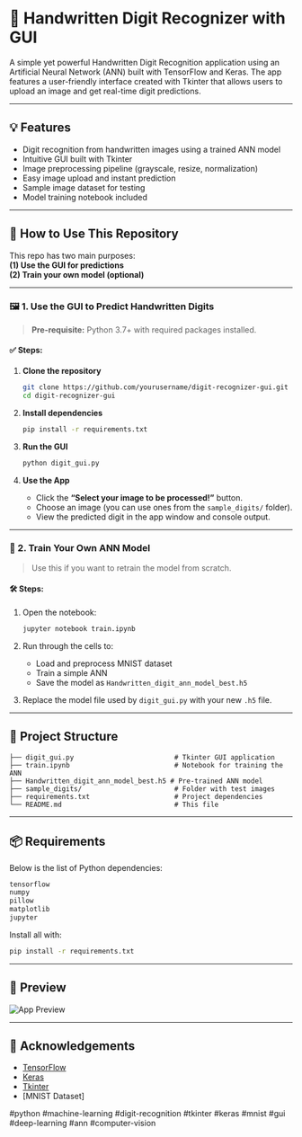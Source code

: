 # 🧠 Handwritten Digit Recognizer with GUI

A simple yet powerful Handwritten Digit Recognition application using an Artificial Neural Network (ANN) built with TensorFlow and Keras. The app features a user-friendly interface created with Tkinter that allows users to upload an image and get real-time digit predictions.

---

## 💡 Features

- Digit recognition from handwritten images using a trained ANN model
- Intuitive GUI built with Tkinter
- Image preprocessing pipeline (grayscale, resize, normalization)
- Easy image upload and instant prediction
- Sample image dataset for testing
- Model training notebook included

---

## 🔧 How to Use This Repository

This repo has two main purposes:  
**(1) Use the GUI for predictions**  
**(2) Train your own model (optional)**

---

### 🖼️ 1. Use the GUI to Predict Handwritten Digits

> **Pre-requisite:** Python 3.7+ with required packages installed.

#### ✅ Steps:

1. **Clone the repository**
   ```bash
   git clone https://github.com/yourusername/digit-recognizer-gui.git
   cd digit-recognizer-gui
   ```

2. **Install dependencies**
   ```bash
   pip install -r requirements.txt
   ```

3. **Run the GUI**
   ```bash
   python digit_gui.py
   ```

4. **Use the App**
   - Click the **“Select your image to be processed!”** button.
   - Choose an image (you can use ones from the `sample_digits/` folder).
   - View the predicted digit in the app window and console output.

---

### 🧠 2. Train Your Own ANN Model

> Use this if you want to retrain the model from scratch.

#### 🛠️ Steps:

1. Open the notebook:
   ```bash
   jupyter notebook train.ipynb
   ```

2. Run through the cells to:
   - Load and preprocess MNIST dataset
   - Train a simple ANN
   - Save the model as `Handwritten_digit_ann_model_best.h5`

3. Replace the model file used by `digit_gui.py` with your new `.h5` file.

---

## 📁 Project Structure

```
├── digit_gui.py                         # Tkinter GUI application
├── train.ipynb                          # Notebook for training the ANN
├── Handwritten_digit_ann_model_best.h5 # Pre-trained ANN model
├── sample_digits/                       # Folder with test images
├── requirements.txt                     # Project dependencies
└── README.md                            # This file
```

---

## 📦 Requirements

Below is the list of Python dependencies:

```txt
tensorflow
numpy
pillow
matplotlib
jupyter
```

Install all with:

```bash
pip install -r requirements.txt
```

---

## 📸 Preview

<!-- Add screenshot here after you upload -->
![App Preview](assets/cover.png)

---
## 🙌 Acknowledgements

- [TensorFlow](https://www.tensorflow.org/)
- [Keras](https://keras.io/)
- [Tkinter](https://docs.python.org/3/library/tkinter.html)
- [MNIST Dataset]




#python #machine-learning #digit-recognition #tkinter #keras #mnist #gui #deep-learning #ann #computer-vision
